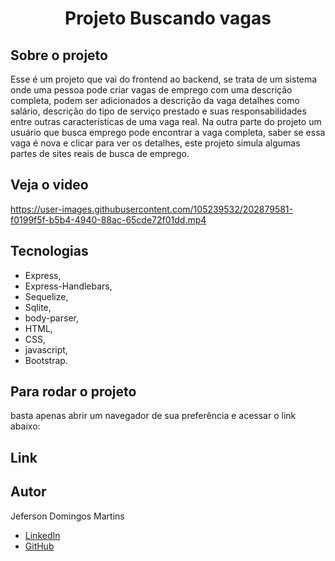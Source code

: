 # <h1 align="center">  Projeto Buscando vagas </h1>

## <b>Sobre o projeto</b> </br>
<p>Esse é um projeto que vai do frontend ao backend, se trata de um sistema onde uma pessoa pode criar vagas de emprego com uma descrição completa,
podem ser adicionados a descrição da vaga detalhes como salário, descrição do tipo de serviço prestado e suas responsabilidades entre outras características
de uma vaga real. Na outra parte do projeto um usuário que busca emprego pode encontrar a vaga completa, saber se essa vaga é nova e clicar para ver os detalhes, este
projeto simula algumas partes de sites reais de busca de emprego.</p>


## Veja o video
https://user-images.githubusercontent.com/105239532/202879581-f0199f5f-b5b4-4940-88ac-65cde72f01dd.mp4


## Tecnologias

- Express,</br>
- Express-Handlebars,
- Sequelize,</br>
- Sqlite,
- body-parser,
- HTML,
- CSS,
- javascript,
- Bootstrap.

## Para rodar o projeto

basta apenas abrir um navegador de sua preferência e acessar o link abaixo:

## Link

## Autor
Jeferson Domingos Martins

- [LinkedIn](https://www.linkedin.com/in/jefersondomingos)</br>
- [GitHub](https://github.com/JefersonDomingos)
